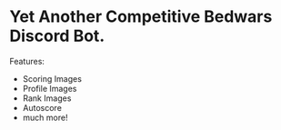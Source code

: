 # Yet Another Competitive Bedwars Discord Bot.

Features:
- Scoring Images
- Profile Images
- Rank Images
- Autoscore
- much more!
